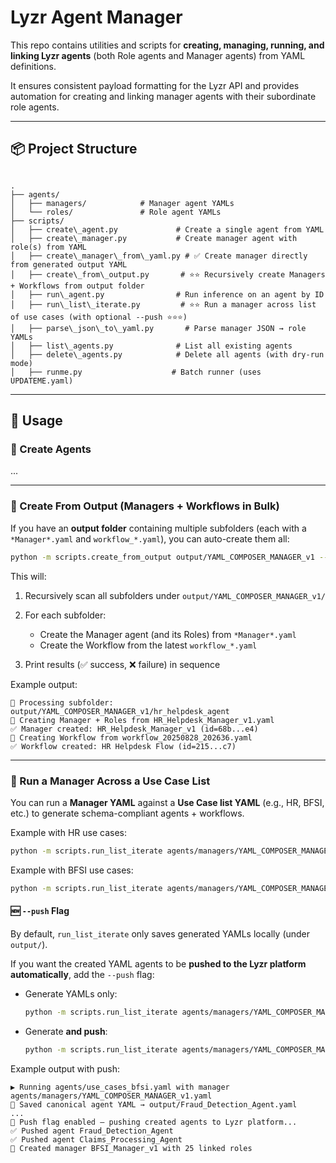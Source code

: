 # Lyzr Agent Manager

This repo contains utilities and scripts for **creating, managing, running, and linking Lyzr agents** (both Role agents and Manager agents) from YAML definitions.

It ensures consistent payload formatting for the Lyzr API and provides automation for creating and linking manager agents with their subordinate role agents.

---

## 📦 Project Structure

```

.
├── agents/
│   ├── managers/            # Manager agent YAMLs
│   └── roles/               # Role agent YAMLs
├── scripts/
│   ├── create\_agent.py             # Create a single agent from YAML
│   ├── create\_manager.py           # Create manager agent with role(s) from YAML
│   ├── create\_manager\_from\_yaml.py # ✅ Create manager directly from generated output YAML
│   ├── create\_from\_output.py       # ⭐⭐ Recursively create Managers + Workflows from output folder
│   ├── run\_agent.py                # Run inference on an agent by ID
│   ├── run\_list\_iterate.py         # ⭐⭐ Run a manager across list of use cases (with optional --push ⭐⭐⭐)
│   ├── parse\_json\_to\_yaml.py       # Parse manager JSON → role YAMLs
│   ├── list\_agents.py              # List all existing agents
│   ├── delete\_agents.py            # Delete all agents (with dry-run mode)
│   ├── runme.py                    # Batch runner (uses UPDATEME.yaml)

````

---

## 🚀 Usage

### 🔹 Create Agents

...

---

### 🔭 Create From Output (Managers + Workflows in Bulk)

If you have an **output folder** containing multiple subfolders (each with a `*Manager*.yaml` and `workflow_*.yaml`), you can auto-create them all:

```bash
python -m scripts.create_from_output output/YAML_COMPOSER_MANAGER_v1 --debug
````

This will:

1. Recursively scan all subfolders under `output/YAML_COMPOSER_MANAGER_v1/`
2. For each subfolder:

   * Create the Manager agent (and its Roles) from `*Manager*.yaml`
   * Create the Workflow from the latest `workflow_*.yaml`
3. Print results (✅ success, ❌ failure) in sequence

Example output:

```
📂 Processing subfolder: output/YAML_COMPOSER_MANAGER_v1/hr_helpdesk_agent
🚀 Creating Manager + Roles from HR_Helpdesk_Manager_v1.yaml
✅ Manager created: HR_Helpdesk_Manager_v1 (id=68b...e4)
🚀 Creating Workflow from workflow_20250828_202636.yaml
✅ Workflow created: HR Helpdesk Flow (id=215...c7)
```

---

### 🔁 Run a Manager Across a Use Case List

You can run a **Manager YAML** against a **Use Case list YAML** (e.g., HR, BFSI, etc.) to generate schema-compliant agents + workflows.

Example with HR use cases:

```bash
python -m scripts.run_list_iterate agents/managers/YAML_COMPOSER_MANAGER_v1.yaml agents/use_cases_hr.yaml
```

Example with BFSI use cases:

```bash
python -m scripts.run_list_iterate agents/managers/YAML_COMPOSER_MANAGER_v1.yaml agents/use_cases_bfsi.yaml
```

#### 🆕 `--push` Flag

By default, `run_list_iterate` only saves generated YAMLs locally (under `output/`).

If you want the created YAML agents to be **pushed to the Lyzr platform automatically**, add the `--push` flag:

* Generate YAMLs only:

  ```bash
  python -m scripts.run_list_iterate agents/managers/YAML_COMPOSER_MANAGER_v1.yaml agents/use_cases_bfsi.yaml
  ```

* Generate **and push**:

  ```bash
  python -m scripts.run_list_iterate agents/managers/YAML_COMPOSER_MANAGER_v1.yaml agents/use_cases_bfsi.yaml --push
  ```

Example output with push:

```
▶️ Running agents/use_cases_bfsi.yaml with manager agents/managers/YAML_COMPOSER_MANAGER_v1.yaml
📝 Saved canonical agent YAML → output/Fraud_Detection_Agent.yaml
...
🚀 Push flag enabled — pushing created agents to Lyzr platform...
✅ Pushed agent Fraud_Detection_Agent
✅ Pushed agent Claims_Processing_Agent
🤖 Created manager BFSI_Manager_v1 with 25 linked roles
```
